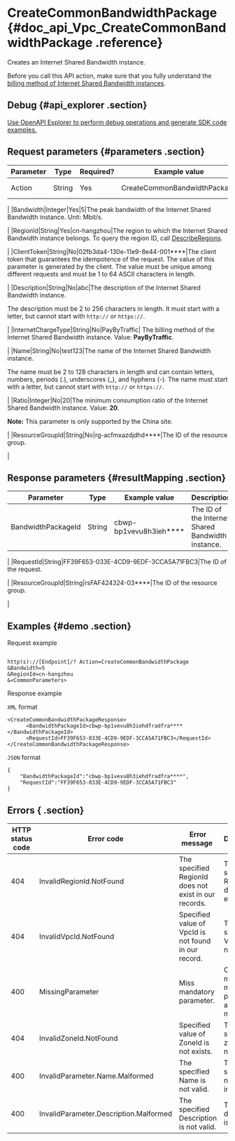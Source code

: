 # CreateCommonBandwidthPackage {#doc_api_Vpc_CreateCommonBandwidthPackage .reference}

Creates an Internet Shared Bandwidth instance.

Before you call this API action, make sure that you fully understand the [billing method of Internet Shared Bandwidth instances](~~89732~~).

## Debug {#api_explorer .section}

[Use OpenAPI Explorer to perform debug operations and generate SDK code examples.](https://api.aliyun.com/#product=Vpc&api=CreateCommonBandwidthPackage&type=RPC&version=2016-04-28)

## Request parameters {#parameters .section}

|Parameter|Type|Required?|Example value|Description|
|---------|----|---------|-------------|-----------|
|Action|String|Yes|CreateCommonBandwidthPackage|The name of this action. Value: **CreateCommonBandwidthPackage**.

 |
|Bandwidth|Integer|Yes|5|The peak bandwidth of the Internet Shared Bandwidth instance. Unit: Mbit/s.

 |
|RegionId|String|Yes|cn-hangzhou|The region to which the Internet Shared Bandwidth instance belongs. To query the region ID, call [DescribeRegions](~~36063~~).

 |
|ClientToken|String|No|02fb3da4-130e-11e9-8e44-001\*\*\*\*|The client token that guarantees the idempotence of the request. The value of this parameter is generated by the client. The value must be unique among different requests and must be 1 to 64 ASCII characters in length.

 |
|Description|String|No|abc|The description of the Internet Shared Bandwidth instance.

 The description must be 2 to 256 characters in length. It must start with a letter, but cannot start with `http://` or `https://`.

 |
|InternetChargeType|String|No|PayByTraffic| 
 The billing method of the Internet Shared Bandwidth instance. Value: **PayByTraffic**.

 |
|Name|String|No|test123|The name of the Internet Shared Bandwidth instance.

 The name must be 2 to 128 characters in length and can contain letters, numbers, periods \(.\), underscores \(\_\), and hyphens \(-\). The name must start with a letter, but cannot start with `http://` or `https://`.

 |
|Ratio|Integer|No|20|The minimum consumption ratio of the Internet Shared Bandwidth instance. Value: **20**.

 **Note:** This parameter is only supported by the China site.

 |
|ResourceGroupId|String|No|rg-acfmxazdjdhd\*\*\*\*|The ID of the resource group.

 |

## Response parameters {#resultMapping .section}

|Parameter|Type|Example value|Description|
|---------|----|-------------|-----------|
|BandwidthPackageId|String|cbwp-bp1vevu8h3ieh\*\*\*\*|The ID of the Internet Shared Bandwidth instance.

 |
|RequestId|String|FF39F653-033E-4CD9-9EDF-3CCA5A71FBC3|The ID of the request.

 |
|ResourceGroupId|String|rsFAF424324-03\*\*\*\*|The ID of the resource group.

 |

## Examples {#demo .section}

Request example

``` {#request_demo}

http(s)://[Endpoint]/? Action=CreateCommonBandwidthPackage
&Bandwidth=5
&RegionId=cn-hangzhou
&<CommonParameters>

```

Response example

`XML` format

``` {#xml_return_success_demo}
<CreateCommonBandwidthPackageResponse>
      <BandwidthPackageId>cbwp-bp1vevu8h3iehdfradfra****</BandwidthPackageId>
      <RequestId>FF39F653-033E-4CD9-9EDF-3CCA5A71FBC3</RequestId>
</CreateCommonBandwidthPackageResponse>
```

`JSON` format

``` {#json_return_success_demo}
{
	"BandwidthPackageId":"cbwp-bp1vevu8h3iehdfradfra****",
	"RequestId":"FF39F653-033E-4CD9-9EDF-3CCA5A71FBC3"
}
```

## Errors { .section}

|HTTP status code|Error code|Error message |Description|
|----------------|----------|--------------|-----------|
|404|InvalidRegionId.NotFound|The specified RegionId does not exist in our records.|The specified RegionId does not exist.|
|404|InvalidVpcId.NotFound|Specified value of VpcId is not found in our record.|The specified VPC does not exist.|
|400|MissingParameter|Miss mandatory parameter.|One or more mandatory parameters are missing.|
|404|InvalidZoneId.NotFound|Specified value of ZoneId is not exists.|The specified zone does not exist.|
|400|InvalidParameter.Name.Malformed|The specified Name is not valid.|The specified name is invalid.|
|400|InvalidParameter.Description.Malformed|The specified Description is not valid.|The description is invalid.|

